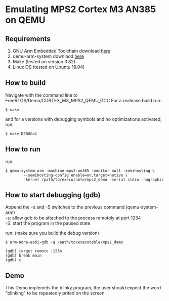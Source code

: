 # Emulating MPS2 Cortex M3 AN385 on QEMU

## Requirements
1. GNU Arm Embedded Toolchain download [here](https://developer.arm.com/tools-and-software/open-source-software/developer-tools/gnu-toolchain/gnu-rm/downloads)
3. qemu-arm-system downlaod [here](https://www.qemu.org/download)
2. Make (tested on version 3.82)
4. Linux OS (tested on Ubuntu 18.04)

## How to build
Navigate with the command line to FreeRTOS/Demo/CORTEX_M3_MPS2_QEMU_GCC
For a realease build run:
```
$ make
```
and for a versions with debugging symbols and no optimizations activated, run:
```
$ make DEBUG=1
```

## How to run
run:
```
$ qemu-system-arm -machine mps2-an385 -monitor null -semihosting \
        --semihosting-config enable=on,target=native \
        -kernel /path/to/executable/mps2_demo -serial stdio -nographic
```

## How to start debugging (gdb)
<P>
Append the -s and -S switches to the previous command (qemu-system-arm)<br>
-s: allow gdb to be attached to the process remotely at port 1234 <br>
-S: start the program in the paused state <br>

run: (make sure you build the debug version)
```
$ arm-none-eabi-gdb -q /path/to/executable/mps2_demo 

(gdb) target remote :1234
(gdb) break main
(gdb) c
```
## Demo
This Demo implemets the blinky program, the user should expect the word 
"blinking" to be repeatedly prited on the screen
